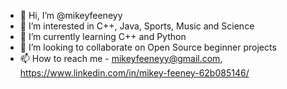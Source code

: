 - 👋 Hi, I’m @mikeyfeeneyy
- 👀 I’m interested in C++, Java, Sports, Music and Science
- 🌱 I’m currently learning C++ and Python
- 💞️ I’m looking to collaborate on Open Source beginner projects
- 📫 How to reach me - mikeyfeeneyy@gmail.com, https://www.linkedin.com/in/mikey-feeney-62b085146/

<!---
mikeyfeeneyy/mikeyfeeneyy is a ✨ special ✨ repository because its `README.md` (this file) appears on your GitHub profile.
You can click the Preview link to take a look at your changes.
--->

